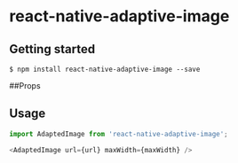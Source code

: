 
# react-native-adaptive-image

## Getting started

`$ npm install react-native-adaptive-image --save`

##Props

## Usage
```javascript
import AdaptedImage from 'react-native-adaptive-image';

<AdaptedImage url={url} maxWidth={maxWidth} />
```
